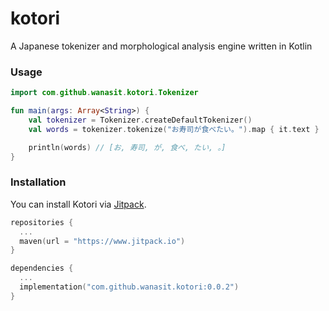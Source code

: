 # kotori
A Japanese tokenizer and morphological analysis engine written in Kotlin

### Usage

```kotlin
import com.github.wanasit.kotori.Tokenizer

fun main(args: Array<String>) {
    val tokenizer = Tokenizer.createDefaultTokenizer()
    val words = tokenizer.tokenize("お寿司が食べたい。").map { it.text }

    println(words) // [お, 寿司, が, 食べ, たい, 。]
}
```

### Installation

You can install Kotori via [Jitpack](https://jitpack.io/#wanasit/kotori). 

```kotlin
repositories {
  ...
  maven(url = "https://www.jitpack.io")
}

dependencies {
  ...
  implementation("com.github.wanasit.kotori:0.0.2")
}
```

